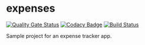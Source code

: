 # expenses

[![Quality Gate Status](https://sonarcloud.io/api/project_badges/measure?project=VladMihai28_expenses&metric=alert_status)](https://sonarcloud.io/dashboard?id=VladMihai28_expenses) [![Codacy Badge](https://api.codacy.com/project/badge/Grade/402e1d9a4c4a4404a48322429d98ddc7)](https://www.codacy.com/app/VladMihai28/expenses?utm_source=github.com&amp;utm_medium=referral&amp;utm_content=VladMihai28/expenses&amp;utm_campaign=Badge_Grade) [![Build Status](https://travis-ci.com/VladMihai28/expenses.svg?branch=master)](https://travis-ci.com/VladMihai28/expenses)

Sample project for an expense tracker app.
